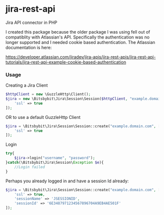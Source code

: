 # jira-rest-api
Jira API connector in PHP

I created this package because the older package I was using fell
out of compatiblity with Atlassian's API.  Specifically the authentication was 
no longer supported and I needed cookie based authentication.  The Atlassian
documentation is here:

https://developer.atlassian.com/jiradev/jira-apis/jira-rest-apis/jira-rest-api-tutorials/jira-rest-api-example-cookie-based-authentication

### Usage ###

Creating a Jira Client

```php
$httpClient = new \GuzzleHttp\Client();
$jira = new \Bitsbybit\Jira\Session\Session($httpClient, "example.domain.com", [
    'ssl' => true
]);
```
OR to use a default GuzzleHttp Client
```php
$jira = \Bitsbybit\Jira\Session\Session::create("example.domain.com", [
    'ssl' => true
]);
```

Login
```php
try{
    $jira->login("username", "password");
}catch(\Bitsbybit\Jira\Session\Exception $e){
    //Login failed 
}
```
Perhaps you already logged in and have a session Id already:
```php
$jira = \Bitsbybit\Jira\Session\Session::create("example.domain.com", [
    'ssl' => true,
    'sessionName' => 'JSESSIONID',
    'sessionId' => '6E3487971234567896704A9EB4AE501F'
]);
```